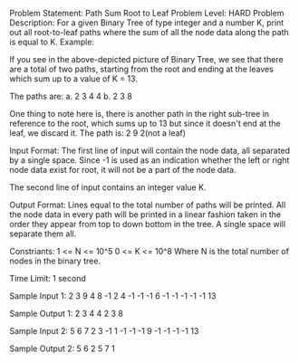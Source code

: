 Problem Statement: Path Sum Root to Leaf
Problem Level: HARD
Problem Description:
For a given Binary Tree of type integer and a number K, print out all root-to-leaf paths where the sum of all the node data along the path is equal to K.
Example:

If you see in the above-depicted picture of Binary Tree, we see that there are a total of two paths, starting from the root and ending at the leaves which sum up to a value of K = 13.

The paths are:
a. 2 3 4 4
b. 2 3 8

One thing to note here is, there is another path in the right sub-tree in reference to the root, which sums up to 13 but since it doesn't end at the leaf, we discard it.
The path is: 2 9 2(not a leaf)

Input Format:
The first line of input will contain the node data, all separated by a single space. Since -1 is used as an indication whether the left or right node data exist for root, it will not be a part of the node data.

The second line of input contains an integer value K.

Output Format:
Lines equal to the total number of paths will be printed. All the node data in every path will be printed in a linear fashion taken in the order they appear from top to down bottom in the tree. A single space will separate them all.

Constriants:
1 <= N <= 10^5
0 <= K <= 10^8
Where N is the total number of nodes in the binary tree.

Time Limit: 1 second

Sample Input 1:
2 3 9 4 8 -1 2 4 -1 -1 -1 6 -1 -1 -1 -1 -1
13

Sample Output 1:
2 3 4 4 
2 3 8

Sample Input 2:
5 6 7 2 3 -1 1 -1 -1 -1 9 -1 -1 -1 -1
13

Sample Output 2:
5 6 2
5 7 1
